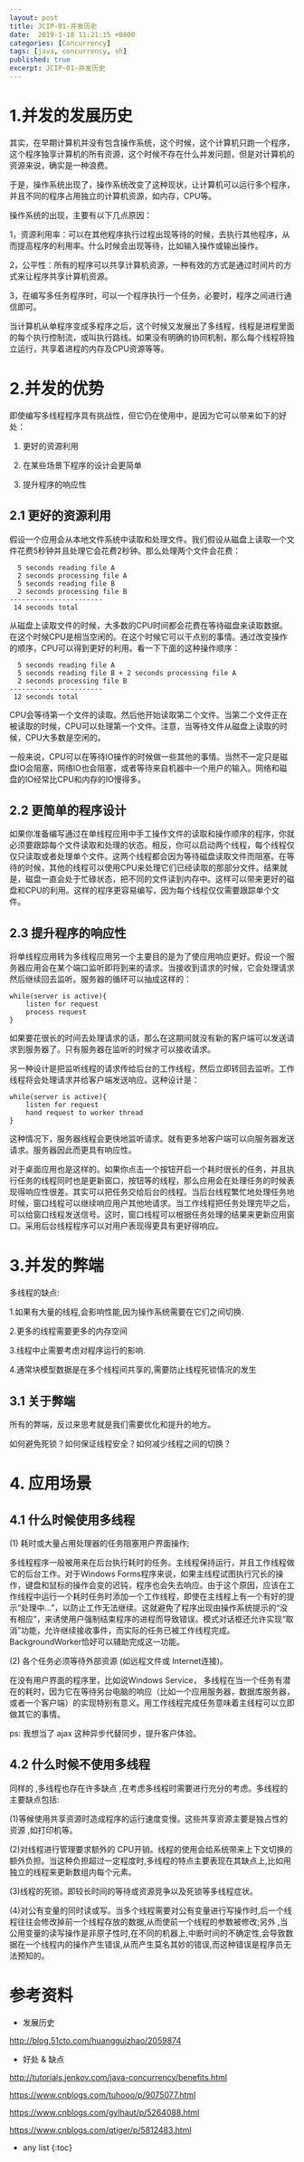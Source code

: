 ```yaml
---
layout: post
title: JCIP-01-并发历史
date:  2019-1-18 11:21:15 +0800
categories: [Concurrency]
tags: [java, concurrency, sh]
published: true
excerpt: JCIP-01-并发历史
---
```


# 1.并发的发展历史

其实，在早期计算机并没有包含操作系统，这个时候，这个计算机只跑一个程序，这个程序独享计算机的所有资源，这个时候不存在什么并发问题，但是对计算机的资源来说，确实是一种浪费。

于是，操作系统出现了，操作系统改变了这种现状，让计算机可以运行多个程序，并且不同的程序占用独立的计算机资源，如内存，CPU等。

操作系统的出现，主要有以下几点原因：

1，资源利用率：可以在其他程序执行过程出现等待的时候，去执行其他程序，从而提高程序的利用率。什么时候会出现等待，比如输入操作或输出操作。

2，公平性：所有的程序可以共享计算机资源，一种有效的方式是通过时间片的方式来让程序共享计算机资源。

3，在编写多任务程序时，可以一个程序执行一个任务，必要时，程序之间进行通信即可。

当计算机从单程序变成多程序之后，这个时候又发展出了多线程，线程是进程里面的每个执行控制流，或叫执行路线。如果没有明确的协同机制，那么每个线程将独立运行，共享着进程的内存及CPU资源等等。

# 2.并发的优势

即使编写多线程程序具有挑战性，但它仍在使用中，是因为它可以带来如下的好处：

1. 更好的资源利用

2. 在某些场景下程序的设计会更简单

3. 提升程序的响应性

## 2.1 更好的资源利用

假设一个应用会从本地文件系统中读取和处理文件。我们假设从磁盘上读取一个文件花费5秒钟并且处理它会花费2秒钟。那么处理两个文件会花费：

```
  5 seconds reading file A
  2 seconds processing file A
  5 seconds reading file B
  2 seconds processing file B
-----------------------
 14 seconds total
```

从磁盘上读取文件的时候，大多数的CPU时间都会花费在等待磁盘来读取数据。在这个时候CPU是相当空闲的。在这个时候它可以干点别的事情。通过改变操作的顺序，CPU可以得到更好的利用。看一下下面的这种操作顺序：

```
  5 seconds reading file A
  5 seconds reading file B + 2 seconds processing file A
  2 seconds processing file B
-----------------------
 12 seconds total
```

CPU会等待第一个文件的读取。然后他开始读取第二个文件。当第二个文件正在被读取的时候，CPU可以处理第一个文件。注意，当等待文件从磁盘上读取的时候，CPU大多数是空闲的。

一般来说，CPU可以在等待IO操作的时候做一些其他的事情。当然不一定只是磁盘IO会阻塞，网络IO也会阻塞，或者等待来自机器中一个用户的输入。网络和磁盘的IO经常比CPU和内存的IO慢得多。

## 2.2 更简单的程序设计

如果你准备编写通过在单线程应用中手工操作文件的读取和操作顺序的程序，你就必须要跟踪每个文件读取和处理的状态。相反，你可以启动两个线程，每个线程仅仅只读取或者处理单个文件。这两个线程都会因为等待磁盘读取文件而阻塞。在等待的时候，其他的线程可以使用CPU来处理它们已经读取的那部分文件。结果就是，磁盘一直会处于忙碌状态，把不同的文件读到内存中。这样可以带来更好的磁盘和CPU的利用。这样的程序更容易编写，因为每个线程仅仅需要跟踪单个文件。

## 2.3 提升程序的响应性

将单线程应用转为多线程应用另一个主要目的是为了使应用响应更好。假设一个服务器应用会在某个端口监听即将到来的请求。当接收到请求的时候，它会处理请求然后继续回去监听。服务器的循环可以抽成这样的：

```
while(server is active){
    listen for request
    process request
}
```

如果要花很长的时间去处理请求的话，那么在这期间就没有新的客户端可以发送请求到服务器了。只有服务器在监听的时候才可以接收请求。

另一种设计是把监听线程的请求传给后台的工作线程，然后立即转回去监听。工作线程将会处理请求并给客户端发送响应。这种设计是：

```
while(server is active){
    listen for request
    hand request to worker thread
}
```

这种情况下，服务器线程会更快地监听请求。就有更多地客户端可以向服务器发送请求。服务器因此而更具有响应性。

对于桌面应用也是这样的。如果你点击一个按钮开启一个耗时很长的任务，并且执行任务的线程同时也是更新窗口，按钮等的线程，那么应用会在处理任务的时候表现得响应性很差。其实可以把任务交给后台的线程。当后台线程繁忙地处理任务地时候，窗口线程可以继续响应用户其他地请求。当工作线程把任务处理完毕之后，可以给窗口线程发送信号。这时，窗口线程可以根据任务处理的结果来更新应用窗口。采用后台线程程序可以对用户表现得更具有更好得响应。

# 3.并发的弊端

多线程的缺点:

1.如果有大量的线程,会影响性能,因为操作系统需要在它们之间切换.

2.更多的线程需要更多的内存空间

3.线程中止需要考虑对程序运行的影响.

4.通常块模型数据是在多个线程间共享的,需要防止线程死锁情况的发生

## 3.1 关于弊端

所有的弊端，反过来思考就是我们需要优化和提升的地方。

如何避免死锁？如何保证线程安全？如何减少线程之间的切换？

# 4. 应用场景

## 4.1 什么时候使用多线程　　

(1) 耗时或大量占用处理器的任务阻塞用户界面操作;

多线程程序一般被用来在后台执行耗时的任务。主线程保持运行，并且工作线程做它的后台工作。对于Windows Forms程序来说，如果主线程试图执行冗长的操作，键盘和鼠标的操作会变的迟钝，程序也会失去响应。由于这个原因，应该在工作线程中运行一个耗时任务时添加一个工作线程，即使在主线程上有一个有好的提示“处理中...”，以防止工作无法继续。这就避免了程序出现由操作系统提示的“没有相应”，来诱使用户强制结束程序的进程而导致错误。模式对话框还允许实现“取消”功能，允许继续接收事件，而实际的任务已被工作线程完成。BackgroundWorker恰好可以辅助完成这一功能。

(2) 各个任务必须等待外部资源 (如远程文件或 Internet连接)。

在没有用户界面的程序里，比如说Windows Service， 多线程在当一个任务有潜在的耗时，因为它在等待另台电脑的响应（比如一个应用服务器，数据库服务器，或者一个客户端）的实现特别有意义。用工作线程完成任务意味着主线程可以立即做其它的事情。

ps: 我想当了 ajax 这种异步代替同步，提升客户体验。

## 4.2 什么时候不使用多线程　　

同样的 ,多线程也存在许多缺点 ,在考虑多线程时需要进行充分的考虑。多线程的主要缺点包括: 

(1)等候使用共享资源时造成程序的运行速度变慢。这些共享资源主要是独占性的资源 ,如打印机等。

(2)对线程进行管理要求额外的 CPU开销。线程的使用会给系统带来上下文切换的额外负担。当这种负担超过一定程度时,多线程的特点主要表现在其缺点上,比如用独立的线程来更新数组内每个元素。

(3)线程的死锁。即较长时间的等待或资源竞争以及死锁等多线程症状。

(4)对公有变量的同时读或写。当多个线程需要对公有变量进行写操作时,后一个线程往往会修改掉前一个线程存放的数据,从而使前一个线程的参数被修改;另外 ,当公用变量的读写操作是非原子性时,在不同的机器上,中断时间的不确定性,会导致数据在一个线程内的操作产生错误,从而产生莫名其妙的错误,而这种错误是程序员无法预知的。

# 参考资料

- 发展历史

http://blog.51cto.com/huangguizhao/2059874

- 好处 & 缺点

http://tutorials.jenkov.com/java-concurrency/benefits.html

https://www.cnblogs.com/tuhooo/p/9075077.html

https://www.cnblogs.com/gylhaut/p/5264088.html

https://www.cnblogs.com/qtiger/p/5812483.html

* any list
{:toc}